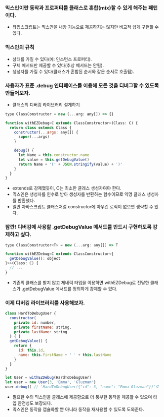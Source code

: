 ### 믹스인이란 동작과 프로퍼티를 클래스로 혼합(mix)할 수 있게 해주는 패턴이다.

- 타입스크립트는 믹스인을 내장 기능으로 제공하지는 않지만 비교적 쉽게 구현할 수 있다.

### 믹스인의 규칙

- 상태를 가질 수 있다(예: 인스턴스 프로퍼티).
- 구체 메서드만 제공할 수 있다(추상 메서드는 안됨).
- 생성자를 가질 수 있다(클래스가 혼합된 순서와 같은 순서로 호출됨).

### 사용자가 표준 .debug 인터페이스를 이용해 모든 것을 디버그할 수 있도록 만들어보자.

- 클래스의 디버깅 라이브러리 설계하기

```javascript
type ClassConstructor = new (...arg: any[]) => {}

function withEZDebug<C extends ClassConstructor>(Class: C) {
  return class extends Class {
    constructor(...args: any[]) {
      super(...args)
    }

    debug() {
      let Name = this.constructor.name
      let value = this.getDebugValue()
      return Name + '(' + JSON.stringify(value) + ')'
    }
  }
}
```

- extends로 강제했듯이, C는 최소한 클래스 생성자여야 한다.
- 믹스인은 생성자를 인수로 받아 생성자를 반환하는 함수이므로 익명 클래스 생성자를 반환했다.
- 일반 자바스크립트 클래스처럼 constructor에 아무런 로직이 없으면 생략할 수 있다.

### 잠깐! 디버깅에 사용할 .getDebugValue 메서드를 반드시 구현하도록 강제하고 싶다.

```javascript
type ClassConstructor<T> = new (...arg: any[]) => T

function withEZDebug<C extends ClassConstructor<{
  getDebugValue(): object
}>>(Class: C) {
  // ...
}
```

- 기존의 클래스를 받지 않고 제네릭 타입을 이용하면 withEZDebug로 전달한 클래스가 .getDebugValue 메서드를 정의하게 강제할 수 있다.

### 이제 디버깅 라이브러리를 사용해보자.

```javascript
class HardToDebugUser {
  constructor(
    private id: number,
    private firstName: string,
    private lastName: string
  ) { }
  getDebugValue() {
    return {
      id: this.id,
      name: this.firstName + ' ' + this.lastName
    }
  }
}

let User = withEZDebug(HardToDebugUser)
let user = new User(3, 'Emma', 'Gluzman')
user.debug() // 'HardToDebugUser({"id": 3, "name": "Emma Gluzman"})'로 평가
```

- 필요한 수의 믹스인을 클래스에 제공함으로 더 풍부한 동작을 제공할 수 있으며 타입 안전성도 보장되다.
- 믹스인은 동작을 캡슐화할 뿐 아니라 동작을 재사용할 수 있도록 도와준다.
